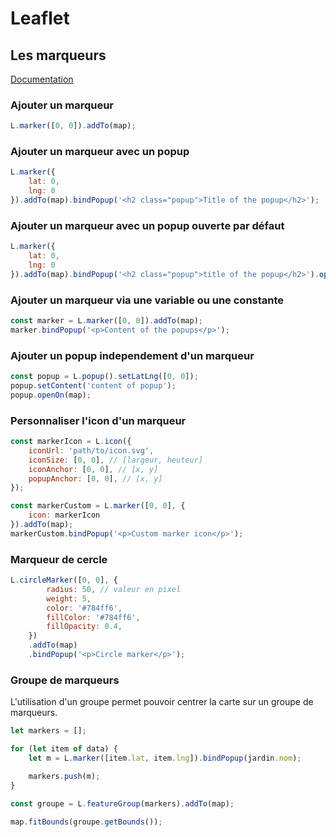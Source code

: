 # Leaflet

## Les marqueurs

[Documentation](https://leafletjs.com/reference-1.7.1.html#marker)

### Ajouter un marqueur

``` js
L.marker([0, 0]).addTo(map);
```

### Ajouter un marqueur avec un popup

``` js
L.marker({
    lat: 0,
    lng: 0
}).addTo(map).bindPopup('<h2 class="popup">Title of the popup</h2>');
```

### Ajouter un marqueur avec un popup ouverte par défaut

``` js
L.marker({
    lat: 0,
    lng: 0
}).addTo(map).bindPopup('<h2 class="popup">title of the popup</h2>').openPopup();
```

### Ajouter un marqueur via une variable ou une constante

``` js
const marker = L.marker([0, 0]).addTo(map);
marker.bindPopup('<p>Content of the popups</p>');
```

### Ajouter un popup independement d'un marqueur 

``` js
const popup = L.popup().setLatLng([0, 0]);
popup.setContent('content of popup');
popup.openOn(map);
```

### Personnaliser l'icon d'un marqueur

``` js
const markerIcon = L.icon({
    iconUrl: 'path/to/icon.svg',
    iconSize: [0, 0], // [largeur, heuteur]
    iconAnchor: [0, 0], // [x, y]
    popupAnchor: [0, 0], // [x, y]
});

const markerCustom = L.marker([0, 0], {
    icon: markerIcon
}).addTo(map);
markerCustom.bindPopup('<p>Custom marker icon</p>');
```

### Marqueur de cercle

``` js
L.circleMarker([0, 0], {
        radius: 50, // valeur en pixel
        weight: 5,
        color: '#784ff6',
        fillColor: '#784ff6',
        fillOpacity: 0.4,
    })
    .addTo(map)
    .bindPopup('<p>Circle marker</p>');
```

### Groupe de marqueurs

L'utilisation d'un groupe permet pouvoir centrer la carte sur un groupe de marqueurs.

``` js
let markers = [];

for (let item of data) {
    let m = L.marker([item.lat, item.lng]).bindPopup(jardin.nom);

    markers.push(m);
}

const groupe = L.featureGroup(markers).addTo(map);

map.fitBounds(groupe.getBounds());
```
